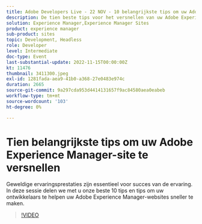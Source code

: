 ```yaml
---
title: Adobe Developers Live - 22 NOV - 10 belangrijkste tips om uw Adobe Experience Manager-site te versnellen
description: De tien beste tips voor het versnellen van uw Adobe Experience Manager SiteEen geweldige ervaring is essentieel voor succes. In deze sessie delen we met u onze beste 10 tips en tips om uw ontwikkelaars te helpen uw Adobe Experience Manager-websites sneller te maken.
solution: Experience Manager,Experience Manager Sites
product: experience manager
sub-product: sites
topic: Development, Headless
role: Developer
level: Intermediate
doc-type: Event
last-substantial-update: 2022-11-15T00:00:00Z
kt: 11476
thumbnail: 3411300.jpeg
exl-id: 1281fada-aea9-41b0-a368-27e0483e974c
duration: 2665
source-git-commit: 9a297cda953d4414131657f9ac84580aea0eabeb
workflow-type: tm+mt
source-wordcount: '103'
ht-degree: 0%

---
```


# Tien belangrijkste tips om uw Adobe Experience Manager-site te versnellen

Geweldige ervaringsprestaties zijn essentieel voor succes van de ervaring. In deze sessie delen we met u onze beste 10 tips en tips om uw ontwikkelaars te helpen uw Adobe Experience Manager-websites sneller te maken.

>[!VIDEO](https://video.tv.adobe.com/v/3457181/?quality=12&learn=on&captions=dut)
